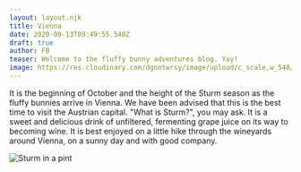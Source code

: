 ```yaml
---
layout: layout.njk
title: Vienna
date: 2020-09-13T09:49:55.548Z
draft: true
author: FB
teaser: Welcome to the fluffy bunny adventures blog. Yay!
image: https://res.cloudinary.com/dgnntwrsy/image/upload/c_scale,w_548/v1603541345/IMG_20201011_000550_zrj1gy.jpg
---
```

It is the beginning of October and the height of the Sturm season as the fluffy bunnies arrive in Vienna. We have been advised that this is the best time to visit the Austrian capital. "What is Sturm?", you may ask. It is a sweet and delicious drink of unfiltered, fermenting grape juice on its way to becoming wine. It is best enjoyed on a little hike through the wineyards around Vienna, on a sunny day and with good company. 

![Sturm in a pint](https://res.cloudinary.com/dgnntwrsy/image/upload/c_scale,w_510/v1603541345/IMG_20201011_000550_zrj1gy.jpg)